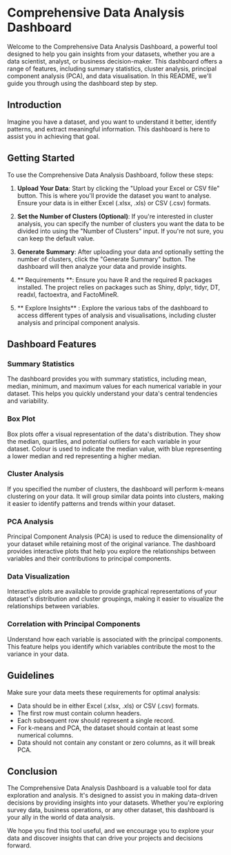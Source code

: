 # Comprehensive Data Analysis Dashboard


Welcome to the Comprehensive Data Analysis Dashboard, a powerful tool designed to help you gain insights from your datasets, whether you are a data scientist, analyst, or business decision-maker. This dashboard offers a range of features, including summary statistics, cluster analysis, principal component analysis (PCA), and data visualisation. In this README, we'll guide you through using the dashboard step by step.


## Introduction


Imagine you have a dataset, and you want to understand it better, identify patterns, and extract meaningful information. This dashboard is here to assist you in achieving that goal.


## Getting Started


To use the Comprehensive Data Analysis Dashboard, follow these steps:


1. **Upload Your Data**: Start by clicking the "Upload your Excel or CSV file" button. This is where you'll provide the dataset you want to analyse. Ensure your data is in either Excel (.xlsx, .xls) or CSV (.csv) formats.


2. **Set the Number of Clusters (Optional)**: If you're interested in cluster analysis, you can specify the number of clusters you want the data to be divided into using the "Number of Clusters" input. If you're not sure, you can keep the default value.


3. **Generate Summary**: After uploading your data and optionally setting the number of clusters, click the "Generate Summary" button. The dashboard will then analyze your data and provide insights.


4. ** Requirements **:  Ensure you have R and the required R packages installed. The project relies on packages such as Shiny, dplyr, tidyr, DT, readxl, factoextra, and FactoMineR.


5. ** Explore Insights** : Explore the various tabs of the dashboard to access different types of analysis and visualisations, including cluster analysis and principal component analysis.






## Dashboard Features


### Summary Statistics


The dashboard provides you with summary statistics, including mean, median, minimum, and maximum values for each numerical variable in your dataset. This helps you quickly understand your data's central tendencies and variability.


### Box Plot


Box plots offer a visual representation of the data's distribution. They show the median, quartiles, and potential outliers for each variable in your dataset. Colour is used to indicate the median value, with blue representing a lower median and red representing a higher median.


### Cluster Analysis


If you specified the number of clusters, the dashboard will perform k-means clustering on your data. It will group similar data points into clusters, making it easier to identify patterns and trends within your dataset.


### PCA Analysis


Principal Component Analysis (PCA) is used to reduce the dimensionality of your dataset while retaining most of the original variance. The dashboard provides interactive plots that help you explore the relationships between variables and their contributions to principal components.


### Data Visualization


Interactive plots are available to provide graphical representations of your dataset's distribution and cluster groupings, making it easier to visualize the relationships between variables.


### Correlation with Principal Components


Understand how each variable is associated with the principal components. This feature helps you identify which variables contribute the most to the variance in your data.


## Guidelines


Make sure your data meets these requirements for optimal analysis:


- Data should be in either Excel (.xlsx, .xls) or CSV (.csv) formats.
- The first row must contain column headers.
- Each subsequent row should represent a single record.
- For k-means and PCA, the dataset should contain at least some numerical columns.
- Data should not contain any constant or zero columns, as it will break PCA.


## Conclusion


The Comprehensive Data Analysis Dashboard is a valuable tool for data exploration and analysis. It's designed to assist you in making data-driven decisions by providing insights into your datasets. Whether you're exploring survey data, business operations, or any other dataset, this dashboard is your ally in the world of data analysis.


We hope you find this tool useful, and we encourage you to explore your data and discover insights that can drive your projects and decisions forward.
